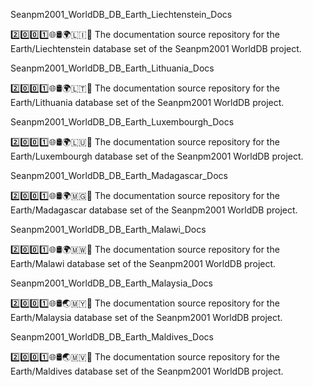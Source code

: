 
Seanpm2001_WorldDB_DB_Earth_Liechtenstein_Docs

2️⃣️0️⃣️0️⃣️1️⃣️🌐️🛢️🌍️🇱🇮️📖️ The documentation source repository for the Earth/Liechtenstein database set of the Seanpm2001 WorldDB project. 

Seanpm2001_WorldDB_DB_Earth_Lithuania_Docs

2️⃣️0️⃣️0️⃣️1️⃣️🌐️🛢️🌍️🇱🇹️📖️ The documentation source repository for the Earth/Lithuania database set of the Seanpm2001 WorldDB project. 

Seanpm2001_WorldDB_DB_Earth_Luxembourgh_Docs

2️⃣️0️⃣️0️⃣️1️⃣️🌐️🛢️🌍️🇱🇺️📖️ The documentation source repository for the Earth/Luxembourgh database set of the Seanpm2001 WorldDB project. 

Seanpm2001_WorldDB_DB_Earth_Madagascar_Docs

2️⃣️0️⃣️0️⃣️1️⃣️🌐️🛢️🌍️🇲🇬️📖️ The documentation source repository for the Earth/Madagascar database set of the Seanpm2001 WorldDB project. 

Seanpm2001_WorldDB_DB_Earth_Malawi_Docs

2️⃣️0️⃣️0️⃣️1️⃣️🌐️🛢️🌍️🇲🇼️📖️ The documentation source repository for the Earth/Malawi database set of the Seanpm2001 WorldDB project. 

Seanpm2001_WorldDB_DB_Earth_Malaysia_Docs

2️⃣️0️⃣️0️⃣️1️⃣️🌐️🛢️🌏️🇲🇾️📖️ The documentation source repository for the Earth/Malaysia database set of the Seanpm2001 WorldDB project. 

Seanpm2001_WorldDB_DB_Earth_Maldives_Docs

2️⃣️0️⃣️0️⃣️1️⃣️🌐️🛢️🌏️🇲🇻️📖️ The documentation source repository for the Earth/Maldives database set of the Seanpm2001 WorldDB project. 

